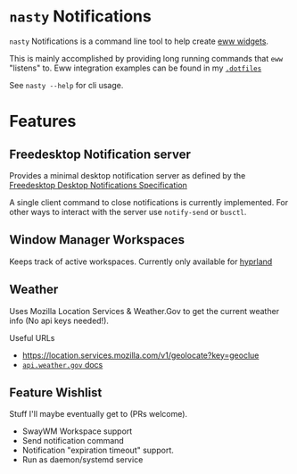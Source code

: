 # `nasty` Notifications

`nasty` Notifications is a command line tool to help create [eww widgets](https://github.com/elkowar/eww).

This is mainly accomplished by providing long running commands that `eww` "listens" to. 
Eww integration examples can be found in my 
[`.dotfiles`](https://github.com/KGB33/.dotfiles/blob/cf8317d8bb4ef33903339199218edba490847441/.config/eww/workspaces.yuck#L1)

See `nasty --help` for cli usage.

# Features
## Freedesktop Notification server

Provides a minimal desktop notification server as defined by the [Freedesktop Desktop Notifications Specification](https://specifications.freedesktop.org/notification-spec/notification-spec-latest.html)

A single client command to close notifications is currently implemented.
For other ways to interact with the server use `notify-send` or `busctl`.

## Window Manager Workspaces

Keeps track of active workspaces. Currently only available for [hyprland](https://github.com/hyprwm/Hyprland)

## Weather 

Uses Mozilla Location Services & Weather.Gov to get the current weather
info (No api keys needed!).

Useful URLs
  - https://location.services.mozilla.com/v1/geolocate?key=geoclue
  - [`api.weather.gov` docs](https://www.weather.gov/documentation/services-web-api)


## Feature Wishlist
Stuff I'll maybe eventually get to (PRs welcome).
  - SwayWM Workspace support
  - Send notification command 
  - Notification "expiration timeout" support.
  - Run as daemon/systemd service



